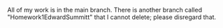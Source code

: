 All of my work is in the main branch. There is another branch called "Homework1EdwardSummitt" that I cannot delete; please disregard that.
